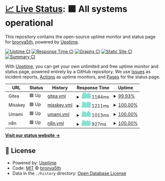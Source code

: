 # [📈 Live Status](https://bronya5th.github.io/upptime): <!--live status--> **🟩 All systems operational**

This repository contains the open-source uptime monitor and status page for [bronya5th](https://bronya5th.github.io/upptime), powered by [Upptime](https://github.com/upptime/upptime).

[![Uptime CI](https://github.com/koj-co/upptime/workflows/Uptime%20CI/badge.svg)](https://github.com/koj-co/upptime/actions?query=workflow%3A%22Uptime+CI%22)
[![Response Time CI](https://github.com/koj-co/upptime/workflows/Response%20Time%20CI/badge.svg)](https://github.com/koj-co/upptime/actions?query=workflow%3A%22Response+Time+CI%22)
[![Graphs CI](https://github.com/koj-co/upptime/workflows/Graphs%20CI/badge.svg)](https://github.com/koj-co/upptime/actions?query=workflow%3A%22Graphs+CI%22)
[![Static Site CI](https://github.com/koj-co/upptime/workflows/Static%20Site%20CI/badge.svg)](https://github.com/koj-co/upptime/actions?query=workflow%3A%22Static+Site+CI%22)
[![Summary CI](https://github.com/koj-co/upptime/workflows/Summary%20CI/badge.svg)](https://github.com/koj-co/upptime/actions?query=workflow%3A%22Summary+CI%22)

With [Upptime](https://upptime.js.org), you can get your own unlimited and free uptime monitor and status page, powered entirely by a GitHub repository. We use [Issues](https://github.com/bronya5th/upptime/issues) as incident reports, [Actions](https://github.com/bronya5th/upptime/actions) as uptime monitors, and [Pages](https://bronya5th.github.io/upptime) for the status page.

<!--start: status pages-->
<!-- This summary is generated by Upptime (https://github.com/upptime/upptime) -->
<!-- Do not edit this manually, your changes will be overwritten -->
<!-- prettier-ignore -->
| URL | Status | History | Response Time | Uptime |
| --- | ------ | ------- | ------------- | ------ |
| <img alt="" src="https://icons.duckduckgo.com/ip3/null.ico" height="13"> Gitea | 🟩 Up | [gitea.yml](https://github.com/bronya5th/upptime/commits/HEAD/history/gitea.yml) | <details><summary><img alt="Response time graph" src="./graphs/gitea/response-time-week.png" height="20"> 1184ms</summary><br><a href="https://bronya5th.github.io/upptime/history/gitea"><img alt="Response time 1186" src="https://img.shields.io/endpoint?url=https%3A%2F%2Fraw.githubusercontent.com%2Fbronya5th%2Fupptime%2FHEAD%2Fapi%2Fgitea%2Fresponse-time.json"></a><br><a href="https://bronya5th.github.io/upptime/history/gitea"><img alt="24-hour response time 1106" src="https://img.shields.io/endpoint?url=https%3A%2F%2Fraw.githubusercontent.com%2Fbronya5th%2Fupptime%2FHEAD%2Fapi%2Fgitea%2Fresponse-time-day.json"></a><br><a href="https://bronya5th.github.io/upptime/history/gitea"><img alt="7-day response time 1184" src="https://img.shields.io/endpoint?url=https%3A%2F%2Fraw.githubusercontent.com%2Fbronya5th%2Fupptime%2FHEAD%2Fapi%2Fgitea%2Fresponse-time-week.json"></a><br><a href="https://bronya5th.github.io/upptime/history/gitea"><img alt="30-day response time 1238" src="https://img.shields.io/endpoint?url=https%3A%2F%2Fraw.githubusercontent.com%2Fbronya5th%2Fupptime%2FHEAD%2Fapi%2Fgitea%2Fresponse-time-month.json"></a><br><a href="https://bronya5th.github.io/upptime/history/gitea"><img alt="1-year response time 1163" src="https://img.shields.io/endpoint?url=https%3A%2F%2Fraw.githubusercontent.com%2Fbronya5th%2Fupptime%2FHEAD%2Fapi%2Fgitea%2Fresponse-time-year.json"></a></details> | <details><summary><a href="https://bronya5th.github.io/upptime/history/gitea">99.93%</a></summary><a href="https://bronya5th.github.io/upptime/history/gitea"><img alt="All-time uptime 99.22%" src="https://img.shields.io/endpoint?url=https%3A%2F%2Fraw.githubusercontent.com%2Fbronya5th%2Fupptime%2FHEAD%2Fapi%2Fgitea%2Fuptime.json"></a><br><a href="https://bronya5th.github.io/upptime/history/gitea"><img alt="24-hour uptime 99.51%" src="https://img.shields.io/endpoint?url=https%3A%2F%2Fraw.githubusercontent.com%2Fbronya5th%2Fupptime%2FHEAD%2Fapi%2Fgitea%2Fuptime-day.json"></a><br><a href="https://bronya5th.github.io/upptime/history/gitea"><img alt="7-day uptime 99.93%" src="https://img.shields.io/endpoint?url=https%3A%2F%2Fraw.githubusercontent.com%2Fbronya5th%2Fupptime%2FHEAD%2Fapi%2Fgitea%2Fuptime-week.json"></a><br><a href="https://bronya5th.github.io/upptime/history/gitea"><img alt="30-day uptime 98.94%" src="https://img.shields.io/endpoint?url=https%3A%2F%2Fraw.githubusercontent.com%2Fbronya5th%2Fupptime%2FHEAD%2Fapi%2Fgitea%2Fuptime-month.json"></a><br><a href="https://bronya5th.github.io/upptime/history/gitea"><img alt="1-year uptime 99.07%" src="https://img.shields.io/endpoint?url=https%3A%2F%2Fraw.githubusercontent.com%2Fbronya5th%2Fupptime%2FHEAD%2Fapi%2Fgitea%2Fuptime-year.json"></a></details>
| <img alt="" src="https://icons.duckduckgo.com/ip3/null.ico" height="13"> Misskey | 🟩 Up | [misskey.yml](https://github.com/bronya5th/upptime/commits/HEAD/history/misskey.yml) | <details><summary><img alt="Response time graph" src="./graphs/misskey/response-time-week.png" height="20"> 1211ms</summary><br><a href="https://bronya5th.github.io/upptime/history/misskey"><img alt="Response time 1141" src="https://img.shields.io/endpoint?url=https%3A%2F%2Fraw.githubusercontent.com%2Fbronya5th%2Fupptime%2FHEAD%2Fapi%2Fmisskey%2Fresponse-time.json"></a><br><a href="https://bronya5th.github.io/upptime/history/misskey"><img alt="24-hour response time 1188" src="https://img.shields.io/endpoint?url=https%3A%2F%2Fraw.githubusercontent.com%2Fbronya5th%2Fupptime%2FHEAD%2Fapi%2Fmisskey%2Fresponse-time-day.json"></a><br><a href="https://bronya5th.github.io/upptime/history/misskey"><img alt="7-day response time 1211" src="https://img.shields.io/endpoint?url=https%3A%2F%2Fraw.githubusercontent.com%2Fbronya5th%2Fupptime%2FHEAD%2Fapi%2Fmisskey%2Fresponse-time-week.json"></a><br><a href="https://bronya5th.github.io/upptime/history/misskey"><img alt="30-day response time 1282" src="https://img.shields.io/endpoint?url=https%3A%2F%2Fraw.githubusercontent.com%2Fbronya5th%2Fupptime%2FHEAD%2Fapi%2Fmisskey%2Fresponse-time-month.json"></a><br><a href="https://bronya5th.github.io/upptime/history/misskey"><img alt="1-year response time 1137" src="https://img.shields.io/endpoint?url=https%3A%2F%2Fraw.githubusercontent.com%2Fbronya5th%2Fupptime%2FHEAD%2Fapi%2Fmisskey%2Fresponse-time-year.json"></a></details> | <details><summary><a href="https://bronya5th.github.io/upptime/history/misskey">100.00%</a></summary><a href="https://bronya5th.github.io/upptime/history/misskey"><img alt="All-time uptime 97.26%" src="https://img.shields.io/endpoint?url=https%3A%2F%2Fraw.githubusercontent.com%2Fbronya5th%2Fupptime%2FHEAD%2Fapi%2Fmisskey%2Fuptime.json"></a><br><a href="https://bronya5th.github.io/upptime/history/misskey"><img alt="24-hour uptime 100.00%" src="https://img.shields.io/endpoint?url=https%3A%2F%2Fraw.githubusercontent.com%2Fbronya5th%2Fupptime%2FHEAD%2Fapi%2Fmisskey%2Fuptime-day.json"></a><br><a href="https://bronya5th.github.io/upptime/history/misskey"><img alt="7-day uptime 100.00%" src="https://img.shields.io/endpoint?url=https%3A%2F%2Fraw.githubusercontent.com%2Fbronya5th%2Fupptime%2FHEAD%2Fapi%2Fmisskey%2Fuptime-week.json"></a><br><a href="https://bronya5th.github.io/upptime/history/misskey"><img alt="30-day uptime 98.96%" src="https://img.shields.io/endpoint?url=https%3A%2F%2Fraw.githubusercontent.com%2Fbronya5th%2Fupptime%2FHEAD%2Fapi%2Fmisskey%2Fuptime-month.json"></a><br><a href="https://bronya5th.github.io/upptime/history/misskey"><img alt="1-year uptime 93.81%" src="https://img.shields.io/endpoint?url=https%3A%2F%2Fraw.githubusercontent.com%2Fbronya5th%2Fupptime%2FHEAD%2Fapi%2Fmisskey%2Fuptime-year.json"></a></details>
| <img alt="" src="https://icons.duckduckgo.com/ip3/null.ico" height="13"> Umami | 🟩 Up | [umami.yml](https://github.com/bronya5th/upptime/commits/HEAD/history/umami.yml) | <details><summary><img alt="Response time graph" src="./graphs/umami/response-time-week.png" height="20"> 1013ms</summary><br><a href="https://bronya5th.github.io/upptime/history/umami"><img alt="Response time 954" src="https://img.shields.io/endpoint?url=https%3A%2F%2Fraw.githubusercontent.com%2Fbronya5th%2Fupptime%2FHEAD%2Fapi%2Fumami%2Fresponse-time.json"></a><br><a href="https://bronya5th.github.io/upptime/history/umami"><img alt="24-hour response time 1077" src="https://img.shields.io/endpoint?url=https%3A%2F%2Fraw.githubusercontent.com%2Fbronya5th%2Fupptime%2FHEAD%2Fapi%2Fumami%2Fresponse-time-day.json"></a><br><a href="https://bronya5th.github.io/upptime/history/umami"><img alt="7-day response time 1013" src="https://img.shields.io/endpoint?url=https%3A%2F%2Fraw.githubusercontent.com%2Fbronya5th%2Fupptime%2FHEAD%2Fapi%2Fumami%2Fresponse-time-week.json"></a><br><a href="https://bronya5th.github.io/upptime/history/umami"><img alt="30-day response time 958" src="https://img.shields.io/endpoint?url=https%3A%2F%2Fraw.githubusercontent.com%2Fbronya5th%2Fupptime%2FHEAD%2Fapi%2Fumami%2Fresponse-time-month.json"></a><br><a href="https://bronya5th.github.io/upptime/history/umami"><img alt="1-year response time 927" src="https://img.shields.io/endpoint?url=https%3A%2F%2Fraw.githubusercontent.com%2Fbronya5th%2Fupptime%2FHEAD%2Fapi%2Fumami%2Fresponse-time-year.json"></a></details> | <details><summary><a href="https://bronya5th.github.io/upptime/history/umami">100.00%</a></summary><a href="https://bronya5th.github.io/upptime/history/umami"><img alt="All-time uptime 98.01%" src="https://img.shields.io/endpoint?url=https%3A%2F%2Fraw.githubusercontent.com%2Fbronya5th%2Fupptime%2FHEAD%2Fapi%2Fumami%2Fuptime.json"></a><br><a href="https://bronya5th.github.io/upptime/history/umami"><img alt="24-hour uptime 100.00%" src="https://img.shields.io/endpoint?url=https%3A%2F%2Fraw.githubusercontent.com%2Fbronya5th%2Fupptime%2FHEAD%2Fapi%2Fumami%2Fuptime-day.json"></a><br><a href="https://bronya5th.github.io/upptime/history/umami"><img alt="7-day uptime 100.00%" src="https://img.shields.io/endpoint?url=https%3A%2F%2Fraw.githubusercontent.com%2Fbronya5th%2Fupptime%2FHEAD%2Fapi%2Fumami%2Fuptime-week.json"></a><br><a href="https://bronya5th.github.io/upptime/history/umami"><img alt="30-day uptime 98.97%" src="https://img.shields.io/endpoint?url=https%3A%2F%2Fraw.githubusercontent.com%2Fbronya5th%2Fupptime%2FHEAD%2Fapi%2Fumami%2Fuptime-month.json"></a><br><a href="https://bronya5th.github.io/upptime/history/umami"><img alt="1-year uptime 99.24%" src="https://img.shields.io/endpoint?url=https%3A%2F%2Fraw.githubusercontent.com%2Fbronya5th%2Fupptime%2FHEAD%2Fapi%2Fumami%2Fuptime-year.json"></a></details>
| <img alt="" src="https://icons.duckduckgo.com/ip3/null.ico" height="13"> n8n | 🟩 Up | [n8n.yml](https://github.com/bronya5th/upptime/commits/HEAD/history/n8n.yml) | <details><summary><img alt="Response time graph" src="./graphs/n8n/response-time-week.png" height="20"> 927ms</summary><br><a href="https://bronya5th.github.io/upptime/history/n8n"><img alt="Response time 925" src="https://img.shields.io/endpoint?url=https%3A%2F%2Fraw.githubusercontent.com%2Fbronya5th%2Fupptime%2FHEAD%2Fapi%2Fn8n%2Fresponse-time.json"></a><br><a href="https://bronya5th.github.io/upptime/history/n8n"><img alt="24-hour response time 879" src="https://img.shields.io/endpoint?url=https%3A%2F%2Fraw.githubusercontent.com%2Fbronya5th%2Fupptime%2FHEAD%2Fapi%2Fn8n%2Fresponse-time-day.json"></a><br><a href="https://bronya5th.github.io/upptime/history/n8n"><img alt="7-day response time 927" src="https://img.shields.io/endpoint?url=https%3A%2F%2Fraw.githubusercontent.com%2Fbronya5th%2Fupptime%2FHEAD%2Fapi%2Fn8n%2Fresponse-time-week.json"></a><br><a href="https://bronya5th.github.io/upptime/history/n8n"><img alt="30-day response time 916" src="https://img.shields.io/endpoint?url=https%3A%2F%2Fraw.githubusercontent.com%2Fbronya5th%2Fupptime%2FHEAD%2Fapi%2Fn8n%2Fresponse-time-month.json"></a><br><a href="https://bronya5th.github.io/upptime/history/n8n"><img alt="1-year response time 900" src="https://img.shields.io/endpoint?url=https%3A%2F%2Fraw.githubusercontent.com%2Fbronya5th%2Fupptime%2FHEAD%2Fapi%2Fn8n%2Fresponse-time-year.json"></a></details> | <details><summary><a href="https://bronya5th.github.io/upptime/history/n8n">100.00%</a></summary><a href="https://bronya5th.github.io/upptime/history/n8n"><img alt="All-time uptime 94.42%" src="https://img.shields.io/endpoint?url=https%3A%2F%2Fraw.githubusercontent.com%2Fbronya5th%2Fupptime%2FHEAD%2Fapi%2Fn8n%2Fuptime.json"></a><br><a href="https://bronya5th.github.io/upptime/history/n8n"><img alt="24-hour uptime 100.00%" src="https://img.shields.io/endpoint?url=https%3A%2F%2Fraw.githubusercontent.com%2Fbronya5th%2Fupptime%2FHEAD%2Fapi%2Fn8n%2Fuptime-day.json"></a><br><a href="https://bronya5th.github.io/upptime/history/n8n"><img alt="7-day uptime 100.00%" src="https://img.shields.io/endpoint?url=https%3A%2F%2Fraw.githubusercontent.com%2Fbronya5th%2Fupptime%2FHEAD%2Fapi%2Fn8n%2Fuptime-week.json"></a><br><a href="https://bronya5th.github.io/upptime/history/n8n"><img alt="30-day uptime 98.97%" src="https://img.shields.io/endpoint?url=https%3A%2F%2Fraw.githubusercontent.com%2Fbronya5th%2Fupptime%2FHEAD%2Fapi%2Fn8n%2Fuptime-month.json"></a><br><a href="https://bronya5th.github.io/upptime/history/n8n"><img alt="1-year uptime 99.24%" src="https://img.shields.io/endpoint?url=https%3A%2F%2Fraw.githubusercontent.com%2Fbronya5th%2Fupptime%2FHEAD%2Fapi%2Fn8n%2Fuptime-year.json"></a></details>

<!--end: status pages-->

[**Visit our status website →**](https://bronya5th.github.io/upptime)

## 📄 License

- Powered by: [Upptime](https://github.com/upptime/upptime)
- Code: [MIT](./LICENSE) © [bronya5th](https://bronya5th.github.io/upptime)
- Data in the `./history` directory: [Open Database License](https://opendatacommons.org/licenses/odbl/1-0/)
